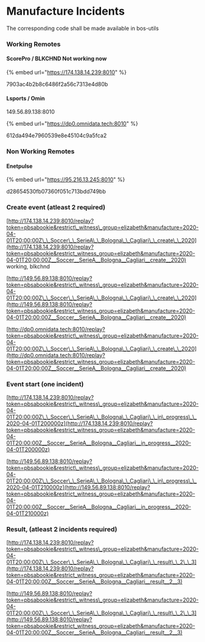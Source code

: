 # Manufacture Incidents

The corresponding code shall be made available in bos-utils

### Working Remotes

#### ScorePro / BLKCHND Not working now

{% embed url="https://174.138.14.239:8010" %}

7903ac4b2b8c6486f2a56c7313e4d80b

#### Lsports / Omin

149.56.89.138:8010

{% embed url="https://dp0.omnidata.tech:8010" %}

612da494e7960539e8e45104c9a5fca2

### Non Working Remotes

#### Enetpulse

{% embed url="https://95.216.13.245:8010" %}

d28654530fb07360f051c713bdd749bb

### Create event \(atleast 2 required\)

[http://174.138.14.239:8010/replay?token=pbsabookie&restrict\_witness\_group=elizabeth&manufacture=2020-04-01T20:00:00Z\_\_Soccer\_\_SerieA\_\_Bologna\_\_Cagliari\_\_create\_\_2020](http://174.138.14.239:8010/replay?token=pbsabookie&restrict_witness_group=elizabeth&manufacture=2020-04-01T20:00:00Z__Soccer__SerieA__Bologna__Cagliari__create__2020) working, blkchnd

[http://149.56.89.138:8010/replay?token=pbsabookie&restrict\_witness\_group=elizabeth&manufacture=2020-04-01T20:00:00Z\_\_Soccer\_\_SerieA\_\_Bologna\_\_Cagliari\_\_create\_\_2020](http://149.56.89.138:8010/replay?token=pbsabookie&restrict_witness_group=elizabeth&manufacture=2020-04-01T20:00:00Z__Soccer__SerieA__Bologna__Cagliari__create__2020) 

[http://dp0.omnidata.tech:8010/replay?token=pbsabookie&restrict\_witness\_group=elizabeth&manufacture=2020-04-01T20:00:00Z\_\_Soccer\_\_SerieA\_\_Bologna\_\_Cagliari\_\_create\_\_2020](http://dp0.omnidata.tech:8010/replay?token=pbsabookie&restrict_witness_group=elizabeth&manufacture=2020-04-01T20:00:00Z__Soccer__SerieA__Bologna__Cagliari__create__2020) 

### Event start \(one incident\)

[http://174.138.14.239:8010/replay?token=pbsabookie&restrict\_witness\_group=elizabeth&manufacture=2020-04-01T20:00:00Z\_\_Soccer\_\_SerieA\_\_Bologna\_\_Cagliari\_\_in\_progress\_\_2020-04-01T200000z](http://174.138.14.239:8010/replay?token=pbsabookie&restrict_witness_group=elizabeth&manufacture=2020-04-01T20:00:00Z__Soccer__SerieA__Bologna__Cagliari__in_progress__2020-04-01T200000z)

[http://149.56.89.138:8010/replay?token=pbsabookie&restrict\_witness\_group=elizabeth&manufacture=2020-04-01T20:00:00Z\_\_Soccer\_\_SerieA\_\_Bologna\_\_Cagliari\_\_in\_progress\_\_2020-04-01T210000z](http://149.56.89.138:8010/replay?token=pbsabookie&restrict_witness_group=elizabeth&manufacture=2020-04-01T20:00:00Z__Soccer__SerieA__Bologna__Cagliari__in_progress__2020-04-01T210000z)

### Result, \(atleast 2 incidents required\)

[http://174.138.14.239:8010/replay?token=pbsabookie&restrict\_witness\_group=elizabeth&manufacture=2020-04-01T20:00:00Z\_\_Soccer\_\_SerieA\_\_Bologna\_\_Cagliari\_\_result\_\_2\_\_3](http://174.138.14.239:8010/replay?token=pbsabookie&restrict_witness_group=elizabeth&manufacture=2020-04-01T20:00:00Z__Soccer__SerieA__Bologna__Cagliari__result__2__3)

[http://149.56.89.138:8010/replay?token=pbsabookie&restrict\_witness\_group=elizabeth&manufacture=2020-04-01T20:00:00Z\_\_Soccer\_\_SerieA\_\_Bologna\_\_Cagliari\_\_result\_\_2\_\_3](http://149.56.89.138:8010/replay?token=pbsabookie&restrict_witness_group=elizabeth&manufacture=2020-04-01T20:00:00Z__Soccer__SerieA__Bologna__Cagliari__result__2__3)





